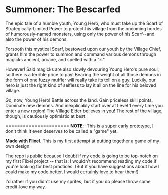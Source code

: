 Summoner: The Bescarfed
======================
The epic tale of a humble youth, Young Hero, who must take up the Scarf of Strategically-Limited Power to protect his village from the oncoming hordes of humorously-named monsters, using only the power of his Scarf--and also the power of his demons. 

Forsooth this mystical Scarf, bestowed upon our youth by the Village Chief, grants him the power to summon and command various demons through magicks ancient, arcane, and spelled with a "k." 

However! Said magicks are also slowly devouring Young Hero's pure soul, so there is a terrible price to pay! Bearing the weight of all those demons in the form of one fuzzy muffler will really take its toll on a guy. Luckily, our hero is just the right kind of selfless to lay it all on the line for his beloved village.

Go, now, Young Hero! Battle across the land. Gain priceless skill points. Dominate new demons. And inexplicably start over at Level 1 every time you enter a new region! The Village Elder believes in you! The rest of the village, though, is cautiously optimistic at best.

======================
**NOTE**:: This is a super early prototype, I don't think it even deserves to be called a "game" yet.

**Made with Flixel.** This is my first attempt at putting together a game of my own design.

The repo is public because I doubt if my code is going to be top-notch on my first Flixel project -- that is: I wouldn't recommend reading my code if you're looking for best practices. (But if you have suggestions about how I could make my code better, I would certainly love to hear them!)

I'd rather if you didn't use my sprites, but if you do please throw some credit-love my way.
